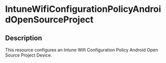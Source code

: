 
# IntuneWifiConfigurationPolicyAndroidOpenSourceProject

## Description

This resource configures an Intune Wifi Configuration Policy Android Open Source Project Device.
